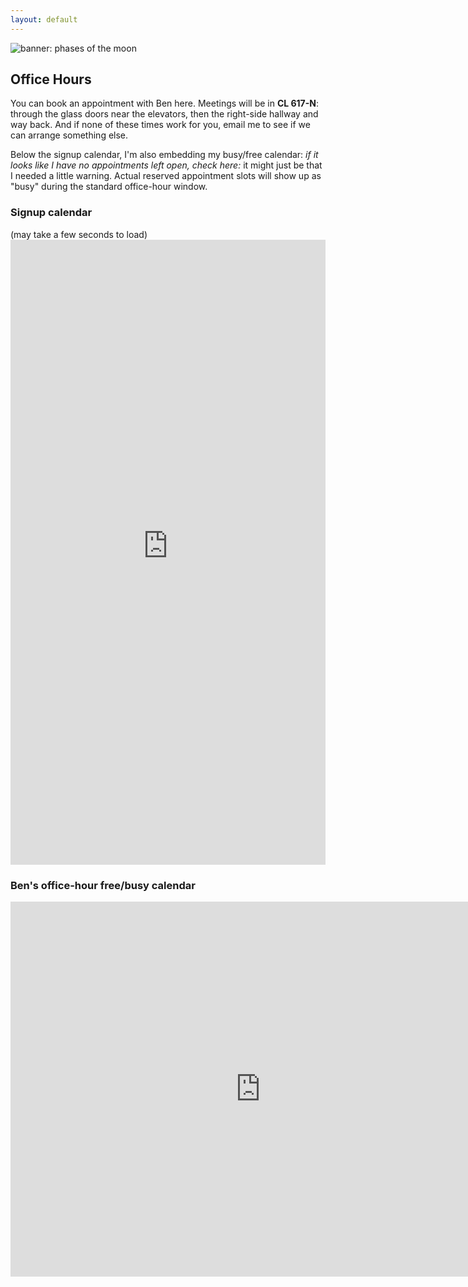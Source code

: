 ```yaml
---
layout: default
---
```


<img src="/{{site.course.base_path}}assets/img/many-moons.jpg" class="banner" alt="banner: phases of the moon" />


## Office Hours
You can book an appointment with Ben here. Meetings will be in **CL 617-N**: through the glass doors near the elevators, then the right-side hallway and way back. And if none of these times work for you, email me to see if we can arrange something else.

Below the signup calendar, I'm also embedding my busy/free calendar: <em>if it looks like I have no appointments left open, check here:</em> it might just be that I needed a little warning. Actual reserved appointment slots will show up as "busy" during the standard office-hour window.

### Signup calendar
<a id="signups" class="jump" />
(may take a few seconds to load)

<iframe src="https://benmiller314.youcanbook.me/?noframe=true&skipHeaderFooter=true" style="width:100%;height:1000px;border:0px;background-color:transparent;" frameborder="0" allowtransparency="true" onload="keepInView(this);"></iframe>
<script>function keepInView(item) {if((document.documentElement&&document.documentElement.scrollTop)||document.body.scrollTop>item.offsetTop)item.scrollIntoView();}</script>

### Ben's office-hour free/busy calendar
<a id="free-busy" class="jump" />
<iframe src="https://calendar.google.com/calendar/embed?src=99f35vnatu0no5u7qh475suvlg%40group.calendar.google.com&ctz=America/New_York" style="border: 0" width="800" height="600" frameborder="0" scrolling="no"></iframe>
